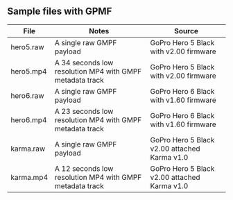 ## Sample files with GPMF

| File | Notes | Source |
| --- | --- | --- |
| hero5.raw | A single raw GMPF payload | GoPro Hero 5 Black with v2.00 firmware |
| hero5.mp4 | A 34 seconds low resolution MP4 with GMPF metadata track | GoPro Hero 5 Black with v2.00 firmware |
| hero6.raw | A single raw GMPF payload | GoPro Hero 6 Black with v1.60 firmware |
| hero6.mp4 | A 23 seconds low resolution MP4 with GMPF metadata track | GoPro Hero 6 Black with v1.60 firmware |
| karma.raw | A single raw GMPF payload  | GoPro Hero 5 Black v2.00 attached Karma v1.0 |
| karma.mp4 | A 12 seconds low resolution MP4 with GMPF metadata track | GoPro Hero 5 Black v2.00 attached Karma v1.0 |
